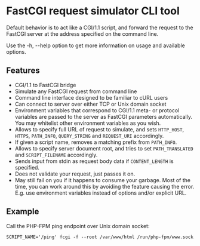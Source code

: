 # FastCGI request simulator CLI tool

Default behavior is to act like a CGI/1.1 script, and forward the request to
the FastCGI server at the address specified on the command line.

Use the -h, --help option to get more information on usage and available
options.

## Features
- CGI/1.1 to FastCGI bridge
- Simulate any FastCGI request from command line
- Command line interface designed to be familiar to cURL users
- Can connect to server over either TCP or Unix domain socket
- Environment variables that correspond to CGI/1.1 meta- or protocol variables
  are passed to the server as FastCGI parameters automatically.
  You may whitelist other environment variables as you wish.
- Allows to specify full URL of request to simulate, and sets `HTTP_HOST`,
  `HTTPS`, `PATH_INFO`, `QUERY_STRING` and `REQUEST_URI` accordingly.
- If given a script name, removes a matching prefix from `PATH_INFO`.
- Allows to specify server document root, and tries to set `PATH_TRANSLATED`
  and `SCRIPT_FILENAME` accordingly.
- Sends input from stdin as request body data if `CONTENT_LENGTH` is specified.
- Does not validate your request, just passes it on.
- May still fail on you if it happens to consume your garbage.
  Most of the time, you can work around this by avoiding the feature causing
  the error. E.g. use environment variables instead of options and/or explicit
  URL.

## Example
Call the PHP-FPM ping endpoint over Unix domain socket:

```
SCRIPT_NAME='/ping' fcgi -f --root /var/www/html /run/php-fpm/www.sock
```